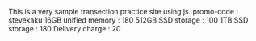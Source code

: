 This is a very sample transection practice site using js.
promo-code : stevekaku
16GB unified memory : 180
512GB SSD storage : 100
1TB SSD storage : 180
Delivery charge : 20
